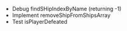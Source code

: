 <!-- - Import babel to make E6 import usable -->
<!-- - Test hit function within the Ship factory -->
<!-- - Implement addShipToBoardGrid -->
<!-- - Implement receiveAttackFromDom: 
Gameboards should have a receiveAttack function that takes a pair of coordinates, determines whether or not the attack hit a ship and then sends the ‘hit’ function to the correct ship, or records the coordinates of the missed shot.
 - Implement test -->
 - Debug findSHipIndexByName (returning -1)
 - Implement removeShipFromShipsArray
 - Test isPlayerDefeated